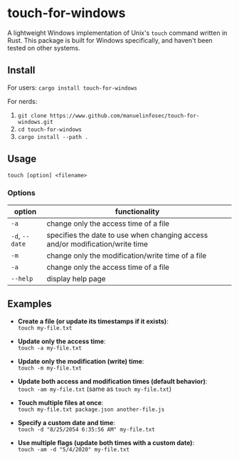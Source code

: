 # touch-for-windows

A lightweight Windows implementation of Unix's `touch` command written in Rust. This package is built for Windows specifically, and haven't been tested on other systems.

## Install

For users: `cargo install touch-for-windows`

For nerds:

1. `git clone https://www.github.com/manuelinfosec/touch-for-windows.git`
2. `cd touch-for-windows`
3. `cargo install --path .`

## Usage

`touch [option] <filename>`

### Options

| option            | functionality                                                                                                                                         |
| ----------------- | ----------------------------------------------------------------------------------------------------------------------------------------------------- |
| `-a`              | change only the access time of a file                                                                                                                 |
| `-d`, `--date`    | specifies the date to use when changing access and/or modification/write time |                                           |
| `-m`              | change only the modification/write time of a file                                                                                                     |
| `-a`              | change only the access time of a file                                                                                                     |
| `--help`          | display help page                                                                                                                                     |


## Examples

- **Create a file (or update its timestamps if it exists)**:  
  `touch my-file.txt`

- **Update only the access time**:  
  `touch -a my-file.txt`

- **Update only the modification (write) time**:  
  `touch -m my-file.txt`

- **Update both access and modification times (default behavior)**:  
  `touch -am my-file.txt` (same as `touch my-file.txt`)

- **Touch multiple files at once**:  
  `touch my-file.txt package.json another-file.js`

- **Specify a custom date and time**:  
  `touch -d "8/25/2054 6:35:56 AM" my-file.txt`

- **Use multiple flags (update both times with a custom date)**:  
  `touch -am -d "5/4/2020" my-file.txt`